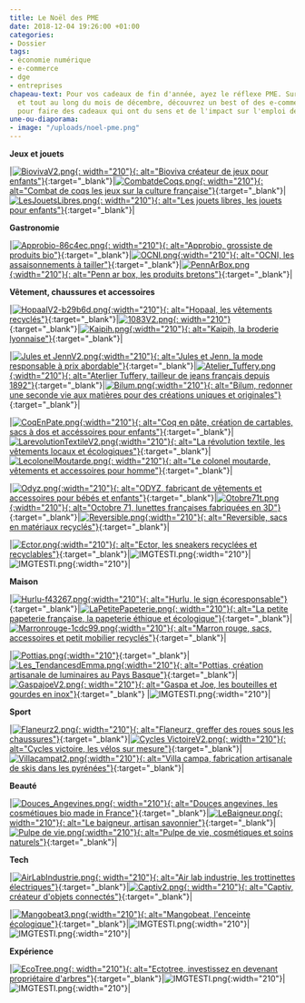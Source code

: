 ```yaml
---
title: Le Noël des PME
date: 2018-12-04 19:26:00 +01:00
categories:
- Dossier
tags:
- économie numérique
- e-commerce
- dge
- entreprises
chapeau-text: Pour vos cadeaux de fin d'année, ayez le réflexe PME. Sur cette page
  et tout au long du mois de décembre, découvrez un best of des e-commerçants Français,
  pour faire des cadeaux qui ont du sens et de l'impact sur l'emploi de nos territoires.
une-ou-diaporama:
- image: "/uploads/noel-pme.png"
---
```


**Jeux et jouets**


|[![BiovivaV2.png](/uploads/BiovivaV2.png){: width="210"}{: alt="Bioviva créateur de jeux pour enfants"}](https://www.bioviva.com/fr/){:target="_blank"}|[![CombatdeCoqs.png](/uploads/CombatdeCoqs.png){: width="210"}{: alt="Combat de coqs les jeux sur la culture française"}](https://www.combatdecoqs.fr){:target="_blank"}|[![LesJouetsLibres.png](/uploads/LesJouetsLibres.png){: width="210"}{: alt="Les jouets libres, les jouets pour enfants"}](http://www.lesjouetslibres.fr){:target="_blank"}|

**Gastronomie**


|[![Approbio-86c4ec.png](/uploads/Approbio-86c4ec.png){: width="210"}{: alt="Approbio, grossiste de produits bio"}](http://approbio.com/){:target="_blank"}|[![OCNI.png](/uploads/OCNI.png){:width="210"}{: alt="OCNI, les assaisonnements à tailler"}](https://fr.ocni-factory.com){:target="_blank"}|[![PennArBox.png](/uploads/PennArBox.png){:width="210"}{: alt="Penn ar box, les produits bretons"}](https://www.pennarbox.bzh/fr){:target="_blank"}| 



**Vêtement, chaussures et accessoires**


|[![HopaalV2-b29b6d.png](/uploads/HopaalV2-b29b6d.png){:width="210"}{: alt="Hopaal, les vêtements recyclés"}](https://hopaal.com/){:target="_blank"}|[![1083V2.png](/uploads/1083V2.png){: width="210"}](https://www.1083.fr/){:target="_blank"}|[![Kaipih.png](/uploads/Kaipih.png){:width="210"}{: alt="Kaipih, la broderie lyonnaise"}](https://www.kaipih.com){:target="_blank"}|

|[![Jules et JennV2.png](/uploads/Jules%20et%20JennV2.png){:width="210"}{: alt="Jules et Jenn, la mode responsable à prix abordable"}](https://www.julesjenn.com/){:target="_blank"}|[![Atelier_Tuffery.png](/uploads/Atelier_Tuffery.png){:width="210"}{: alt="Aterlier Tuffery, tailleur de jeans français depuis 1892"}](https://www.ateliertuffery.com){:target="_blank"}|[![Bilum.png](/uploads/Bilum.png){:width="210"}{: alt="Bilum, redonner une seconde vie aux matières pour des créations uniques et originales"}](https://www.bilum.fr){:target="_blank"}|

|[![CoqEnPate.png](/uploads/CoqEnPate.png){:width="210"}{: alt="Coq en pâte, création de cartables, sacs à dos et accéssoires pour enfants"}](http://www.coqenpate.com){:target="_blank"}|[![LarevolutionTextileV2.png](/uploads/LarevolutionTextileV2.png){:width="210"}{: alt="La révolution textile, les vêtements locaux et écologiques"}](https://www.larevolutiontextile.com/){:target="_blank"}|[![LecolonelMoutarde.png](/uploads/LecolonelMoutarde.png){: width="210"}{: alt="Le colonel moutarde, vêtements et accessoires pour homme"}](https://www.lecolonelmoutarde.com/fr/){:target="_blank"}|

|[![Odyz.png](/uploads/Odyz.png){:width="210"}{: alt="ODYZ, fabricant de vêtements et accessoires pour bébés et enfants"}](https://odyz.net/){:target="_blank"}|[![Otobre71t.png](/uploads/Otobre71t.png){:width="210"}{: alt="Octobre 71, lunettes françaises fabriquées en 3D"}](https://www.octobre71.com/){:target="_blank"}|[![Reversible.png](/uploads/Reversible.png){:width="210"}{: alt="Reversible, sacs en matériaux reçyclés"}](https://www.reversible.fr){:target="_blank"}|

|[![Ector.png](/uploads/Ector.png){:width="210"}{: alt="Ector, les sneakers recyclées et recyclables"}](https://www.ector-sneakers.com/){:target="_blank"}|![IMGTESTl.png](/uploads/IMGTESTl.png){:width="210"}|![IMGTESTl.png](/uploads/IMGTESTl.png){:width="210"}| 



**Maison**


|[![Hurlu-f43267.png](/uploads/Hurlu-f43267.png){:width="210"}{: alt="Hurlu, le sign écoresponsable"}](https://hurlu.fr){:target="_blank"}|[![LaPetitePapeterie.png](/uploads/LaPetitePapeterie.png){: width="210"}{: alt="La petite papeterie française, la papeterie éthique et écologique"}](http://www.lapetitepapeteriefrancaise.fr/fr/){:target="_blank"}|[![Marronrouge-1cdc99.png](/uploads/Marronrouge-1cdc99.png){:width="210"}{: alt="Marron rouge, sacs, accessoires et petit mobilier reçyclés"}](http://www.marronrouge.com){:target="_blank"}|

|[![Pottias.png](/uploads/Pottias.png){:width="210"}](https://pottias.com/){:target="_blank"}|[![Les_TendancesdEmma.png](/uploads/Les_TendancesdEmma.png){:width="210"}{: alt="Pottias, création artisanale de luminaires au Pays Basque"}](https://www.tendances-emma.fr/){:target="_blank"}|[![GaspajoeV2.png](/uploads/GaspajoeV2.png){: width="210"}{: alt="Gaspa et Joe, les bouteilles et gourdes en inox"}](https://www.gaspajoe.fr){:target="_blank"}
|![IMGTESTl.png](/uploads/IMGTESTl.png){:width="210"}|


**Sport**

|[![Flaneurz2.png](/uploads/Flaneurz2.png){: width="210"}{: alt="Flaneurz, greffer des roues sous les chaussures"}](http://www.flaneurz.com/fr/){:target="_blank"}|[![Cycles VictoireV2.png](/uploads/Cycles%20VictoireV2.png){: width="210"}{: alt="Cycles victoire, les vélos sur mesure"}](http://www.victoire-cycles.com){:target="_blank"}|[![Villacampat2.png](/uploads/Villacampat2.png){:width="210"}{: alt="Villa campa, fabrication artisanale de skis dans les pyrénées"}](https://www.villacampa-pyrenees.com){:target="_blank"}|


**Beauté**

|[![Douces_Angevines.png](/uploads/Douces_Angevines.png){: width="210"}{: alt="Douces angevines, les cosmétiques bio made in France"}](https://www.doucesangevines.com){:target="_blank"}|[![LeBaigneur.png](/uploads/LeBaigneur.png){: width="210"}{: alt="Le baigneur, artisan savonnier"}](https://www.lebaigneur.fr){:target="_blank"}|[![Pulpe de vie.png](/uploads/Pulpe%20de%20vie.png){:width="210"}{: alt="Pulpe de vie, cosmétiques et soins naturels"}](https://www.pulpedevie.com){:target="_blank"}|



**Tech**


|[![AirLabIndustrie.png](/uploads/AirLabIndustrie.png){: width="210"}{: alt="Air lab industrie, les trottinettes électriques"}](https://airlab-industrie.com/fr/){:target="_blank"}|[![Captiv2.png](/uploads/Captiv2.png){: width="210"}{: alt="Captiv, créateur d'objets connectés"}](https://captiv.eu/creations.html){:target="_blank"}|


|[![Mangobeat3.png](/uploads/Mangobeat3.png){:width="210"}{: alt="Mangobeat, l'enceinte écologique"}](https://www.mangobeat.fr){:target="_blank"}|![IMGTESTl.png](/uploads/IMGTESTl.png){:width="210"}|![IMGTESTl.png](/uploads/IMGTESTl.png){:width="210"}| 


**Expérience**

|[![EcoTree.png](/uploads/EcoTree.png){: width="210"}{: alt="Ectotree, investissez en devenant propriétaire d'arbres"}](https://ecotree.fr/){:target="_blank"}|![IMGTESTl.png](/uploads/IMGTESTl.png){:width="210"}|![IMGTESTl.png](/uploads/IMGTESTl.png){:width="210"}|
 